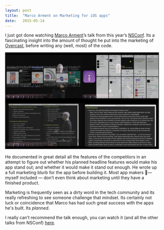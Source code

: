 ```yaml
---
layout: post
title:  "Marco Arment on Marketing for iOS apps"
date:   2015-05-14
---
```


I just got done watching [Marco Arment](http://marco.org/)’s talk from this year’s [NSConf](http://nsconference.com). Its a fascinating insight into the amount of thought he put into the marketing of [Overcast](http://overcast.fm/), before writing any (well, most) of the code.

![Marco's research and marketing planning](/assets/marco.jpg)

He documented in great detail all the features of the competitors in an attempt to figure out whether his planned headline features would make his app stand out; and whether it would make it stand out enough. He wrote up a full marketing blurb for the app before building it. Most app makers — myself included — don’t even think about marketing until they have a finished product.

Marketing is frequently seen as a dirty word in the tech community and its really refreshing to see someone challenge that mindset. Its certainly not luck or coincidence that Marco has had such great success with the apps he's built. Its _planned_.

I really can’t recommend the talk enough, you can watch it (and all the other talks from NSConf) [here](https://vimeo.com/channels/nsconf7/124349705).
